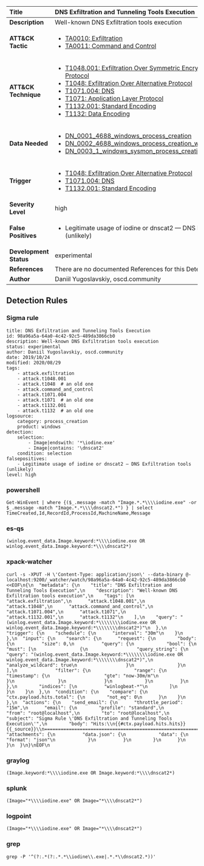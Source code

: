 | Title                    | DNS Exfiltration and Tunneling Tools Execution       |
|:-------------------------|:------------------|
| **Description**          | Well-known DNS Exfiltration tools execution |
| **ATT&amp;CK Tactic**    |  <ul><li>[TA0010: Exfiltration](https://attack.mitre.org/tactics/TA0010)</li><li>[TA0011: Command and Control](https://attack.mitre.org/tactics/TA0011)</li></ul>  |
| **ATT&amp;CK Technique** | <ul><li>[T1048.001: Exfiltration Over Symmetric Encrypted Non-C2 Protocol](https://attack.mitre.org/techniques/T1048.001)</li><li>[T1048: Exfiltration Over Alternative Protocol](https://attack.mitre.org/techniques/T1048)</li><li>[T1071.004: DNS](https://attack.mitre.org/techniques/T1071.004)</li><li>[T1071: Application Layer Protocol](https://attack.mitre.org/techniques/T1071)</li><li>[T1132.001: Standard Encoding](https://attack.mitre.org/techniques/T1132.001)</li><li>[T1132: Data Encoding](https://attack.mitre.org/techniques/T1132)</li></ul>  |
| **Data Needed**          | <ul><li>[DN_0001_4688_windows_process_creation](../Data_Needed/DN_0001_4688_windows_process_creation.md)</li><li>[DN_0002_4688_windows_process_creation_with_commandline](../Data_Needed/DN_0002_4688_windows_process_creation_with_commandline.md)</li><li>[DN_0003_1_windows_sysmon_process_creation](../Data_Needed/DN_0003_1_windows_sysmon_process_creation.md)</li></ul>  |
| **Trigger**              | <ul><li>[T1048: Exfiltration Over Alternative Protocol](../Triggers/T1048.md)</li><li>[T1071.004: DNS](../Triggers/T1071.004.md)</li><li>[T1132.001: Standard Encoding](../Triggers/T1132.001.md)</li></ul>  |
| **Severity Level**       | high |
| **False Positives**      | <ul><li>Legitimate usage of iodine or dnscat2 — DNS Exfiltration tools (unlikely)</li></ul>  |
| **Development Status**   | experimental |
| **References**           |  There are no documented References for this Detection Rule yet  |
| **Author**               | Daniil Yugoslavskiy, oscd.community |


## Detection Rules

### Sigma rule

```
title: DNS Exfiltration and Tunneling Tools Execution
id: 98a96a5a-64a0-4c42-92c5-489da3866cb0
description: Well-known DNS Exfiltration tools execution
status: experimental
author: Daniil Yugoslavskiy, oscd.community
date: 2019/10/24
modified: 2020/08/29
tags:
    - attack.exfiltration
    - attack.t1048.001
    - attack.t1048  # an old one
    - attack.command_and_control
    - attack.t1071.004
    - attack.t1071  # an old one
    - attack.t1132.001
    - attack.t1132  # an old one
logsource:
    category: process_creation
    product: windows
detection:
    selection:
        - Image|endswith: '*\iodine.exe'
        - Image|contains: '\dnscat2'
    condition: selection
falsepositives:
    - Legitimate usage of iodine or dnscat2 — DNS Exfiltration tools (unlikely)
level: high

```





### powershell
    
```
Get-WinEvent | where {($_.message -match "Image.*.*\\\\iodine.exe" -or $_.message -match "Image.*.*\\\\dnscat2.*") } | select TimeCreated,Id,RecordId,ProcessId,MachineName,Message
```


### es-qs
    
```
(winlog.event_data.Image.keyword:*\\\\iodine.exe OR winlog.event_data.Image.keyword:*\\\\dnscat2*)
```


### xpack-watcher
    
```
curl -s -XPUT -H \'Content-Type: application/json\' --data-binary @- localhost:9200/_watcher/watch/98a96a5a-64a0-4c42-92c5-489da3866cb0 <<EOF\n{\n  "metadata": {\n    "title": "DNS Exfiltration and Tunneling Tools Execution",\n    "description": "Well-known DNS Exfiltration tools execution",\n    "tags": [\n      "attack.exfiltration",\n      "attack.t1048.001",\n      "attack.t1048",\n      "attack.command_and_control",\n      "attack.t1071.004",\n      "attack.t1071",\n      "attack.t1132.001",\n      "attack.t1132"\n    ],\n    "query": "(winlog.event_data.Image.keyword:*\\\\\\\\iodine.exe OR winlog.event_data.Image.keyword:*\\\\\\\\dnscat2*)"\n  },\n  "trigger": {\n    "schedule": {\n      "interval": "30m"\n    }\n  },\n  "input": {\n    "search": {\n      "request": {\n        "body": {\n          "size": 0,\n          "query": {\n            "bool": {\n              "must": [\n                {\n                  "query_string": {\n                    "query": "(winlog.event_data.Image.keyword:*\\\\\\\\iodine.exe OR winlog.event_data.Image.keyword:*\\\\\\\\dnscat2*)",\n                    "analyze_wildcard": true\n                  }\n                }\n              ],\n              "filter": {\n                "range": {\n                  "timestamp": {\n                    "gte": "now-30m/m"\n                  }\n                }\n              }\n            }\n          }\n        },\n        "indices": [\n          "winlogbeat-*"\n        ]\n      }\n    }\n  },\n  "condition": {\n    "compare": {\n      "ctx.payload.hits.total": {\n        "not_eq": 0\n      }\n    }\n  },\n  "actions": {\n    "send_email": {\n      "throttle_period": "15m",\n      "email": {\n        "profile": "standard",\n        "from": "root@localhost",\n        "to": "root@localhost",\n        "subject": "Sigma Rule \'DNS Exfiltration and Tunneling Tools Execution\'",\n        "body": "Hits:\\n{{#ctx.payload.hits.hits}}{{_source}}\\n================================================================================\\n{{/ctx.payload.hits.hits}}",\n        "attachments": {\n          "data.json": {\n            "data": {\n              "format": "json"\n            }\n          }\n        }\n      }\n    }\n  }\n}\nEOF\n
```


### graylog
    
```
(Image.keyword:*\\\\iodine.exe OR Image.keyword:*\\\\dnscat2*)
```


### splunk
    
```
(Image="*\\\\iodine.exe" OR Image="*\\\\dnscat2*")
```


### logpoint
    
```
(Image="*\\\\iodine.exe" OR Image="*\\\\dnscat2*")
```


### grep
    
```
grep -P '^(?:.*(?:.*.*\\iodine\\.exe|.*.*\\dnscat2.*))'
```



